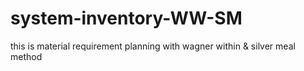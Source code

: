 # system-inventory-WW-SM
this is material requirement planning with wagner within &amp; silver meal method
